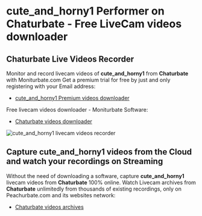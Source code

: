 # cute_and_horny1 Performer on Chaturbate - Free LiveCam videos downloader

## Chaturbate Live Videos Recorder

Monitor and record livecam videos of **cute_and_horny1** from **Chaturbate** with Moniturbate.com
Get a premium trial for free by just and only registering with your Email address:
* [cute_and_horny1 Premium videos downloader](https://moniturbate.com/request-demo-licence-key.html)

Free livecam videos downloader - Moniturbate Software:
* [Chaturbate videos downloader](https://moniturbate.com/moniturbate-download-software.html)

![cute_and_horny1 livecam videos recorder](https://peachurnet.com/templates/moniturbate-software.png)


## Capture cute_and_horny1 videos from the Cloud and watch your recordings on Streaming

Without the need of downloading a software, capture **cute_and_horny1** livecam videos from **Chaturbate** 100% online.
Watch Livecam archives from **Chaturbate** unlimitedly from thousands of existing recordings, only on Peachurbate.com and its websites network:
* [Chaturbate videos archives](https://peachurnet.com/)